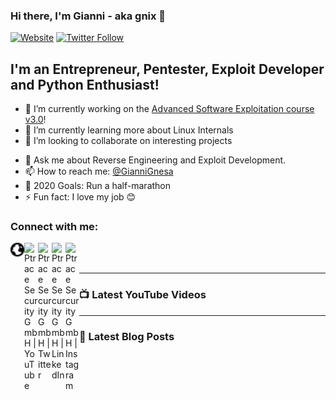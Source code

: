 ### Hi there, I'm Gianni - aka gnix 👋

[![Website](https://img.shields.io/website?label=ptrace-security.com&style=for-the-badge&url=https%3A%2F%2Fptrace-security.com)](https://www.ptrace-security.com)
[![Twitter Follow](https://img.shields.io/twitter/follow/GianniGnesa?color=1DA1F2&logo=twitter&style=for-the-badge)](https://twitter.com/intent/follow?original_referer=https%3A%2F%2Fgithub.com%2Fgnix&screen_name=GianniGnesa)

## I'm an Entrepreneur, Pentester, Exploit Developer and Python Enthusiast!

- 🔭 I’m currently working on the [Advanced Software Exploitation course v3.0](http://psec-courses.com)!
- 🌱 I’m currently learning more about Linux Internals
- 👯 I’m looking to collaborate on interesting projects
<!-- - 🤔 I’m looking for help with ... -->
- 💬 Ask me about Reverse Engineering and Exploit Development.
- 📫 How to reach me: [@GianniGnesa](https://twitter.com/GianniGnesa)
- 🥅 2020 Goals: Run a half-marathon
- ⚡ Fun fact: I love my job 😊


### Connect with me:

[<img align="left" alt="ptrace-security.com" width="22px" src="https://raw.githubusercontent.com/iconic/open-iconic/master/svg/globe.svg" />][website]
[<img align="left" alt="Ptrace Security GmbH | YouTube" width="22px" src="https://cdn.jsdelivr.net/npm/simple-icons@v3/icons/youtube.svg" />][youtube]
[<img align="left" alt="Ptrace Security GmbH | Twitter" width="22px" src="https://cdn.jsdelivr.net/npm/simple-icons@v3/icons/twitter.svg" />][twitter]
[<img align="left" alt="Ptrace Security GmbH | LinkedIn" width="22px" src="https://cdn.jsdelivr.net/npm/simple-icons@v3/icons/linkedin.svg" />][linkedin]
[<img align="left" alt="Ptrace Security GmbH | Instagram" width="22px" src="https://cdn.jsdelivr.net/npm/simple-icons@v3/icons/instagram.svg" />][instagram]

<br />
<br />

---

### 📺 Latest YouTube Videos


---

### 📕 Latest Blog Posts

[website]: https://ptrace-security.com
[twitter]: https://twitter.com/ptracesecurity
[youtube]: https://youtube.com/ptracesecurity
[instagram]: https://instagram.com/ptracesecurity
[linkedin]: https://linkedin.com/in/GianniGnesa


